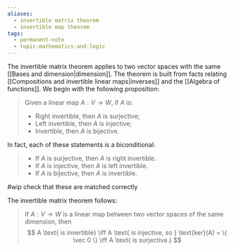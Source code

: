 ```yaml
---
aliases:
  - invertible matrix theorem
  - invertible map theorem
tags:
  - permanent-note
  - topic-mathematics-and-logic
---
```

The invertible matrix theorem applies to two vector spaces with the same [[Bases and dimension|dimension]]. The theorem is built from facts relating [[Compositions and invertible linear maps|inverses]] and the [[Algebra of functions]]. We begin with the following proposition:

>Given a linear map $A : V \to W$, if $A$ is:
>- Right invertible, then $A$ is surjective;
>- Left invertible, then $A$ is injective;
>- Invertible, then $A$ is bijective.

In fact, each of these statements is a biconditional:
>- If $A$ is surjective, then $A$ is right invertible.
>- If $A$ is injective, then $A$ is left invertible.
>- If $A$ is bijective, then $A$ is invertible.

#wip check that these are matched correctly

The invertible matrix theorem follows:
>If $A: V \to W$ is a linear map between two vector spaces of the same dimension, then $$ A \text{ is invertible} \iff A \text{ is injective, so } \text{ker}(A) = \{ \vec 0 \} \iff A \text{ is surjective.} $$

